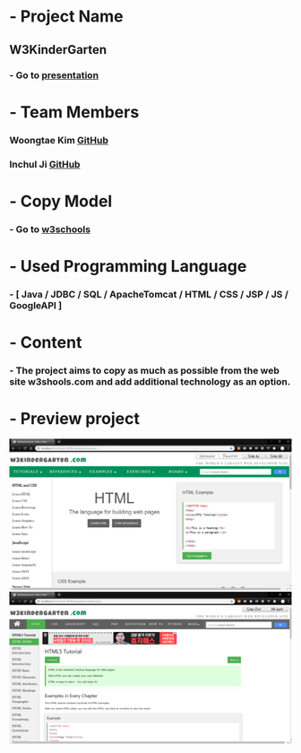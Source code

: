 # - Project Name
## W3KinderGarten

### - Go to [presentation](https://docs.google.com/presentation/d/1DPjuR0FlE3QvEWu9QTWynwJPrqCSUGMU/edit#slide=id.p1)

# - Team Members

### Woongtae Kim [GitHub](https://github.com/angle2v)
### Inchul Ji [GitHub](https://github.com/inchul-ji)

# - Copy Model
### - Go to [w3schools](www.w3schools.com)

# - Used Programming Language
### - [ Java / JDBC / SQL / ApacheTomcat / HTML / CSS / JSP / JS /  GoogleAPI ]

# - Content
### - The project aims to copy as much as possible from the web site w3shools.com and add additional technology as an option.

# - Preview project
<img src="preview img/w3kindergarten img1.png">
<img src="preview img/w3kindergarten img2.png">


